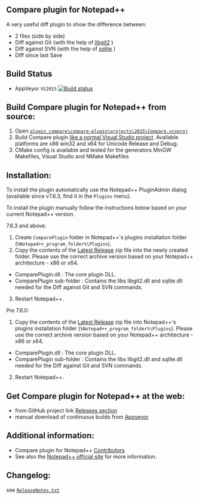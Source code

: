 Compare plugin for Notepad++
------------

A very useful diff plugin to show the difference between:
-  2 files (side by side)
-  Diff against Git (with the help of [libgit2](https://github.com/libgit2/libgit2) )
-  Diff against SVN (with the help of [sqlite](https://sqlite.org) )
-  Diff since last Save

Build Status
------------

- AppVeyor `VS2015`  [![Build status](https://ci.appveyor.com/api/projects/status/github/pnedev/compare-plugin?svg=true)](https://ci.appveyor.com/project/pnedev/compare-plugin)

Build Compare plugin for Notepad++ from source:
-------------------------------

 1. Open [`plugin_compare\compare-plugin\projects\2015\Compare.vcxproj`](https://github.com/pnedev/compare-plugin/blob/master/projects/2015/Compare.vcxproj)
 2. Build Compare plugin [like a normal Visual Studio project](https://msdn.microsoft.com/en-us/library/7s88b19e.aspx). Available platforms are x86 win32 and x64 for Unicode Release and Debug.
 3. CMake config is available and tested for the generators MinGW Makefiles, Visual Studio and NMake Makefiles

Installation:
----------

To install the plugin automatically use the Notepad++ PluginAdmin dialog (available since v7.6.3, find it in the `Plugins` menu).

To install the plugin manually follow the instructions below based on your current Notepad++ version.

7.6.3 and above:
1. Create `ComparePlugin` folder in Notepad++'s plugins installation folder (`%Notepad++_program_folder%\Plugins`).
2. Copy the contents of the [Latest Release](https://github.com/pnedev/compare-plugin/releases/latest) zip file
into the newly created folder. Please use the correct archive version based on your Notepad++ architecture - x86 or x64.
- ComparePlugin.dll : The core plugin DLL.
- ComparePlugin sub-folder : Contains the libs libgit2.dll and sqlite.dll needed for the Diff against Git and SVN commands.
3. Restart Notepad++.

Pre 7.6.0:
1. Copy the contents of the [Latest Release](https://github.com/pnedev/compare-plugin/releases/latest) zip file
into Notepad++'s plugins installation folder (`%Notepad++_program_folder%\Plugins`).
Please use the correct archive version based on your Notepad++ architecture - x86 or x64.
- ComparePlugin.dll : The core plugin DLL.
- ComparePlugin sub-folder : Contains the libs libgit2.dll and sqlite.dll needed for the Diff against Git and SVN commands.
2. Restart Notepad++.

Get Compare plugin for Notepad++ at the web:
-------------------------------

- from GitHub project link [Releases section](https://github.com/pnedev/compare-plugin/releases)
- manual download of continuous builds from [Appveyor](https://ci.appveyor.com/project/pnedev/compare-plugin/history)

Additional information:
----------

- Compare plugin for Notepad++ [Contributors](https://github.com/pnedev/compare-plugin/graphs/contributors)
- See also the [Notepad++ official site](http://notepad-plus-plus.org/) for more information.

Changelog:
----------

see [`ReleaseNotes.txt`](https://github.com/pnedev/compare-plugin/blob/master/ReleaseNotes.txt)
